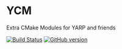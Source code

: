 YCM
===

Extra CMake Modules for YARP and friends


[![Build Status](https://travis-ci.org/robotology/ycm.png?branch=master)](https://travis-ci.org/robotology/ycm)
[![GitHub version](https://badge.fury.io/gh/robotology%2Fycm.png)](http://badge.fury.io/gh/robotology%2Fycm)
